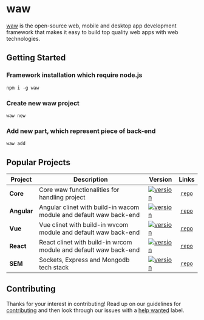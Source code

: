 # waw
[waw](https://webart.work) is the open-source web, mobile and desktop app development framework that makes it easy to
build top quality web apps with web technologies.

## Getting Started
### Framework installation which require node.js
`npm i -g waw`
### Create new waw project
`waw new`
### Add new part, which represent piece of back-end
`waw add`

## Popular Projects
| Project | Description | Version | Links |
| ------- | ------- | ------- |:-----:|
| **Core** | Core waw functionalities for handling project | [![version](https://img.shields.io/npm/v/@waw/core/latest.svg)](https://www.npmjs.com/package/@waw/core) | [`repo`](https://github.com/WebArtWork/core)
| **Angular** | Angular clinet with build-in wacom module and default waw back-end | [![version](https://img.shields.io/npm/v/@waw/angular/latest.svg)](https://www.npmjs.com/package/@waw/angular) | [`repo`](https://github.com/WebArtWork/wawNgx)
| **Vue**  | Vue clinet with build-in wvcom module and default waw back-end | [![version](https://img.shields.io/npm/v/@waw/vue/latest.svg)](https://www.npmjs.com/package/@waw/vue) | [`repo`](https://github.com/WebArtWork/wawVue)
| **React**  | React clinet with build-in wrcom module and default waw back-end | [![version](https://img.shields.io/npm/v/@waw/react/latest.svg)](https://www.npmjs.com/package/@waw/react) | [`repo`](https://github.com/WebArtWork/wawReact)
| **SEM** | Sockets, Express and Mongodb tech stack | [![version](https://img.shields.io/npm/v/@waw/core/latest.svg)](https://www.npmjs.com/package/@waw/core) | [`repo`](https://github.com/WebArtWork/sem)


## Contributing
Thanks for your interest in contributing! Read up on our guidelines for
[contributing](https://github.com/WebArtWork/waw/CONTRIBUTING.md)
and then look through our issues with a [help wanted](https://github.com/WebArtWork/waw/issues?q=is%3Aopen+is%3Aissue+label%3A%22help+wanted%22)
label.